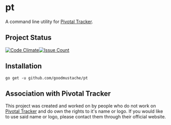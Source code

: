 # pt
A command line utility for [Pivotal Tracker](https://www.pivotaltracker.com/).

## Project Status
[![Code Climate](https://codeclimate.com/github/goodmustache/pt/badges/gpa.svg)](https://codeclimate.com/github/goodmustache/pt)[![Issue Count](https://codeclimate.com/github/goodmustache/pt/badges/issue_count.svg)](https://codeclimate.com/github/goodmustache/pt)

## Installation

```
go get -u github.com/goodmustache/pt
```

## Association with Pivotal Tracker
This project was created and worked on by people who do not work on [Pivotal Tracker](https://www.pivotaltracker.com/) and do own the rights to it's name or logo. If you would like to use said name or logo, please contact them through their official website.
